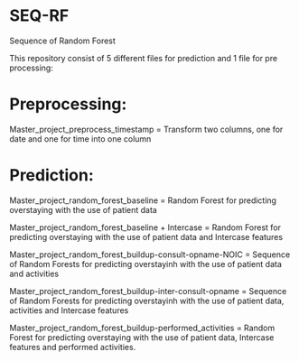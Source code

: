 # SEQ-RF
Sequence of Random Forest 

This repository consist of 5 different files for prediction and 1 file for pre processing:

# Preprocessing:

Master_project_preprocess_timestamp = Transform two columns, one for date and one for time into one column

# Prediction: 

Master_project_random_forest_baseline = Random Forest for predicting overstaying with the use of patient data

Master_project_random_forest_baseline + Intercase = Random Forest for predicting overstaying with the use of patient data and Intercase features

Master_project_random_forest_buildup-consult-opname-NOIC = Sequence of Random Forests for predicting overstayinh with the use of patient data and activities

Master_project_random_forest_buildup-inter-consult-opname = Sequence of Random Forests for predicting overstayinh with the use of patient data, activities and Intercase features

Master_project_random_forest_buildup-performed_activities = Random Forest for predicting overstaying with the use of patient data, Intercase features and performed activities.
